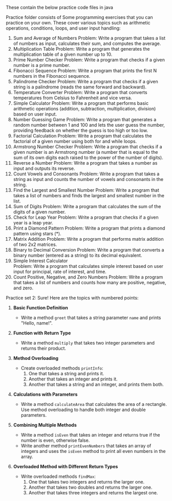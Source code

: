 These contain the below practice code files in java

Practice folder consists of 
Some programming exercises that you can practice on your own. These cover various topics such as arithmetic operations, conditions, loops, and user input handling:
1. Sum and Average of Numbers
Problem: Write a program that takes a list of numbers as input, calculates their sum, and computes the average.
2. Multiplication Table
Problem: Write a program that generates the multiplication table of a given number up to 10.
3. Prime Number Checker
Problem: Write a program that checks if a given number is a prime number.
4. Fibonacci Sequence
Problem: Write a program that prints the first N numbers in the Fibonacci sequence.
5. Palindrome Checker
Problem: Write a program that checks if a given string is a palindrome (reads the same forward and backward).
6. Temperature Converter
Problem: Write a program that converts temperatures from Celsius to Fahrenheit and vice versa.
7. Simple Calculator
Problem: Write a program that performs basic arithmetic operations (addition, subtraction, multiplication, division) based on user input.
8. Number Guessing Game
Problem: Write a program that generates a random number between 1 and 100 and lets the user guess the number, providing feedback on whether the guess is too high or too low.
9. Factorial Calculation
Problem: Write a program that calculates the factorial of a given number using both for and while loops.
10. Armstrong Number Checker
Problem: Write a program that checks if a given number is an Armstrong number (a number that is equal to the sum of its own digits each raised to the power of the number of digits).
11. Reverse a Number
Problem: Write a program that takes a number as input and outputs its reverse.
12. Count Vowels and Consonants
Problem: Write a program that takes a string as input and counts the number of vowels and consonants in the string.
13. Find the Largest and Smallest Number
Problem: Write a program that takes a list of numbers and finds the largest and smallest number in the list.
14. Sum of Digits
Problem: Write a program that calculates the sum of the digits of a given number.
15. Check for Leap Year
Problem: Write a program that checks if a given year is a leap year.
16. Print a Diamond Pattern
Problem: Write a program that prints a diamond pattern using stars (*).
17. Matrix Addition
Problem: Write a program that performs matrix addition of two 2x2 matrices.
18. Binary to Decimal Conversion
Problem: Write a program that converts a binary number (entered as a string) to its decimal equivalent.
19. Simple Interest Calculator	
Problem: Write a program that calculates simple interest based on user input for principal, rate of interest, and time.
20. Count Positive, Negative, and Zero Numbers
Problem: Write a program that takes a list of numbers and counts how many are positive, negative, and zero.

Practice set 2:
Sure! Here are the topics with numbered points:

1. **Basic Function Definition**
   - Write a method `greet` that takes a string parameter `name` and prints "Hello, name!".

2. **Function with Return Type**
   - Write a method `multiply` that takes two integer parameters and returns their product.

3. **Method Overloading**
   - Create overloaded methods `printInfo`:
     1. One that takes a string and prints it.
     2. Another that takes an integer and prints it.
     3. Another that takes a string and an integer, and prints them both.

4. **Calculations with Parameters**
   - Write a method `calculateArea` that calculates the area of a rectangle. Use method overloading to handle both integer and double parameters.

5. **Combining Multiple Methods**
   - Write a method `isEven` that takes an integer and returns true if the number is even, otherwise false.
   - Write another method `printEvenNumbers` that takes an array of integers and uses the `isEven` method to print all even numbers in the array.

6. **Overloaded Method with Different Return Types**
   - Write overloaded methods `findMax`:
     1. One that takes two integers and returns the larger one.
     2. Another that takes two doubles and returns the larger one.
     3. Another that takes three integers and returns the largest one.
